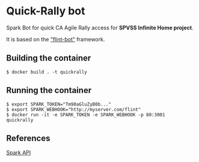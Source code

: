 Quick-Rally bot
===============

Spark Bot for quick CA Agile Rally access for **SPVSS Infinite Home project**.

It is based on the ["flint-bot"](https://github.com/flint-bot/flint) framework.

## Building the container

    $ docker build . -t quickrally

## Running the container

    $ export SPARK_TOKEN="Tm90aGluZyB0b..."
    $ export SPARK_WEBHOOK="http://myserver.com/flint"
    $ docker run -it -e SPARK_TOKEN -e SPARK_WEBHOOK -p 80:3001  quickrally

## References

[Spark API](https://spark.laravel.com/docs/3.0/api)
